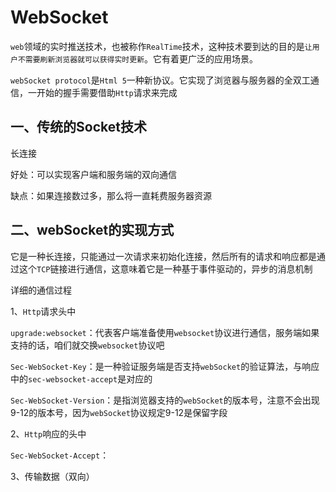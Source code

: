 # WebSocket

`web`领域的实时推送技术，也被称作`RealTime`技术，这种技术要到达的目的是`让用户不需要刷新浏览器就可以获得实时更新`。它有着更广泛的应用场景。

`webSocket protocol`是`Html 5`一种新协议。它实现了浏览器与服务器的全双工通信，一开始的握手需要借助`Http`请求来完成





## 一、传统的Socket技术

长连接

好处：可以实现客户端和服务端的双向通信

缺点：如果连接数过多，那么将一直耗费服务器资源



## 二、webSocket的实现方式

它是一种长连接，只能通过一次请求来初始化连接，然后所有的请求和响应都是通过这个`TCP`链接进行通信，这意味着它是一种基于事件驱动的，异步的消息机制

详细的通信过程

1、`Http`请求头中

`upgrade:websocket`：代表客户端准备使用`websocket`协议进行通信，服务端如果支持的话，咱们就交换`websocket`协议吧

`Sec-WebSocket-Key`：是一种验证服务端是否支持`webSocket`的验证算法，与响应中的`sec-websocket-accept`是对应的

`Sec-WebSocket-Version`：是指浏览器支持的`webSocket`的版本号，注意不会出现9-12的版本号，因为`webSocket`协议规定9-12是保留字段

2、`Http`响应的头中

`Sec-WebSocket-Accept`：

3、传输数据（双向）